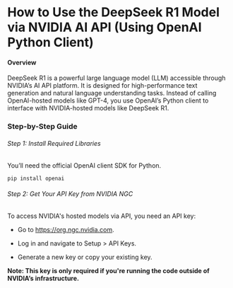 # How to Use the DeepSeek R1 Model via NVIDIA AI API (Using OpenAI Python Client)
#### Overview
DeepSeek R1 is a powerful large language model (LLM) accessible through NVIDIA’s AI API platform. It is designed for high-performance text generation and natural language understanding tasks. Instead of calling OpenAI-hosted models like GPT-4, you use OpenAI’s Python client to interface with NVIDIA-hosted models like DeepSeek R1.

### Step-by-Step Guide
###### Step 1: Install Required Libraries
You’ll need the official OpenAI client SDK for Python.

````
pip install openai
````


###### Step 2: Get Your API Key from NVIDIA NGC

To access NVIDIA's hosted models via API, you need an API key:

+ Go to https://org.ngc.nvidia.com.

+ Log in and navigate to Setup > API Keys.

+ Generate a new key or copy your existing key.


**Note: This key is only required if you're running the code outside of NVIDIA’s infrastructure.**
